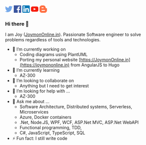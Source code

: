 [![alt text][1.2]][1]  [![alt text][2.2]][2]  [![alt text][2.3]][3]  [![alt text][2.4]][4] [![alt text][2.5]][5]
### Hi there 👋

I am Joy ([JoymonOnline.in](https://joymononline.in)). Passionate Software engineer to solve problems regardless of tools and technologies.

<!--
**joymon/joymon** is a ✨ _special_ ✨ repository because its `README.md` (this file) appears on your GitHub profile.
-->

- 🔭 I’m currently working on
  - Coding diagrams using PlantUML
  - Porting my personal website [https://JoymonOnline.in](https://joymononline.in) from AngularJS to Hugo
- 🌱 I’m currently learning
  - AZ-300
- 👯 I’m looking to collaborate on
  - Anything but I need to get interest
- 🤔 I’m looking for help with ...
  - AZ-300
- 💬 Ask me about ...
  - Software Architecture, Distributed systems, Serverless, Microservices
  - Azure, Docker containers
  - .Net, Node.JS, WPF, WCF, ASP.Net MVC, ASP.Net WebAPI
  - Functional programming, TDD, 
  - C#, JavaScript, TypeScript, SQL
- ⚡ Fun fact: I still write code

[1.2]: twitter.png (twitter icon without padding)
[2.2]: facebook.png (facebook icon without padding)
[2.3]: linkedin.png (LinkedIn Icon)
[2.4]: youtube.png (YoyTube Icon)
[2.5]: blogger.png (Blogger Icon)

[1]: https://twitter.com/joymon
[2]: https://www.facebook.com/joygeorgek
[3]: https://www.linkedin.com/in/joymon
[4]: https://www.youtube.com/channel/UC78wYrq_keVaDV8STReHRxg
[5]: https://joymonscode.blogspot.com
